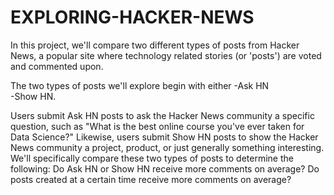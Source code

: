 # EXPLORING-HACKER-NEWS
In this project, we'll compare two different types of posts from Hacker News, a popular site where technology related stories (or 'posts') are voted and commented upon. 

The two types of posts we'll explore begin with either 
-Ask HN  
-Show HN.  

Users submit Ask HN posts to ask the Hacker News community a specific question, such as "What is the best online course you've ever taken for Data Science?" Likewise, users submit Show HN posts to show the Hacker News community a project, product, or just generally something interesting.  We'll specifically compare these two types of posts to determine the following:  Do Ask HN or Show HN receive more comments on average? Do posts created at a certain time receive more comments on average?
